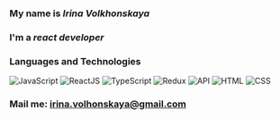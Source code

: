 
### My name is *Irina Volkhonskaya*

### I'm a *react developer*

### Languages and Technologies

![JavaScript](https://img.shields.io/badge/-JavaScript-090909?style=for-the-badge&logo=JavaScript)
![ReactJS](https://img.shields.io/badge/-ReactJS-090909?style=for-the-badge&logo=React)
![TypeScript](https://img.shields.io/badge/-TypeScript-090909?style=for-the-badge&logo=TypeScript)
![Redux](https://img.shields.io/badge/-Redux-090909?style=for-the-badge&logo=Redux)
![API](https://img.shields.io/badge/-REST&#032;API-090909?style=for-the-badge)
![HTML](https://img.shields.io/badge/-HTML-090909?style=for-the-badge&logo=html5)
![CSS](https://img.shields.io/badge/-CSS-090909?style=for-the-badge&logo=css3)

### Mail me: irina.volhonskaya@gmail.com

<!--
**IrinaVolkhonskaya/IrinaVolkhonskaya** is a ✨ _special_ ✨ repository because its `README.md` (this file) appears on your GitHub profile.

